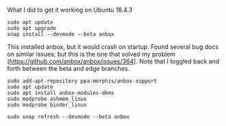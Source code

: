 What I did to get it working on Ubuntu 18.4.3 

```
sudo apt update
sudo apt upgrade
snap install --devmode --beta anbox
```
This installed anbox, but it would crash on startup. Found several bug docs on similar issues; but this is the 
one that solved my problem (https://github.com/anbox/anbox/issues/364). 
Note that I toggled back and forth between the beta and edge branches. 
```
sudo add-apt-repository ppa:morphis/anbox-support
sudo apt update
sudo apt install anbox-modules-dkms
sudo modprobe ashmem_linux
sudo modprobe binder_linux

sudo snap refresh --devmode --beta anbox
```
